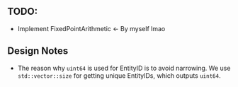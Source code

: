 ## TODO:
- Implement FixedPointArithmetic <- By myself lmao

## Design Notes

- The reason why `uint64` is used for EntityID is to avoid narrowing. We use
  `std::vector::size` for getting unique EntityIDs, which outputs `uint64`.
